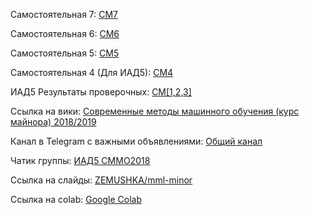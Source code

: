 Самостоятельная 7: [СМ7](https://goo.gl/forms/0DSifn2ArfKCdWVq2)

Самостоятельная 6: [СМ6](https://docs.google.com/forms/d/e/1FAIpQLScCVyFhfly_BNDProFEVyLhIX0VG-RPuUVnF1t1qpqlFfxpng/viewform?usp=sf_link)


Самостоятельная 5: [СМ5](https://docs.google.com/forms/d/1Vo_Jeakr4n3AAe3u3RWIFJqtqI7etJJQQFNujL5BsK0/edit#responses)

Самостоятельная 4 (Для ИАД5): [СМ4](https://docs.google.com/forms/d/e/1FAIpQLSfCpYu5JQpmEZnHwn2NSiA1Wd61_CCYA36eF0SDInd2l_I9ow/viewform?usp=sf_link)

ИАД5 Результаты проверочных: [СМ[1,2,3]](https://docs.google.com/spreadsheets/d/1L5-MYqdwmoeM325RceZUtYxYsi7DnFyHslBKiAf1m20/edit?usp=sharing)


Ссылка на вики: 
[Современные методы машинного обучения (курс майнора) 2018/2019](
http://wiki.cs.hse.ru/%D0%A1%D0%BE%D0%B2%D1%80%D0%B5%D0%BC%D0%B5%D0%BD%D0%BD%D1%8B%D0%B5_%D0%BC%D0%B5%D1%82%D0%BE%D0%B4%D1%8B_%D0%BC%D0%B0%D1%88%D0%B8%D0%BD%D0%BD%D0%BE%D0%B3%D0%BE_%D0%BE%D0%B1%D1%83%D1%87%D0%B5%D0%BD%D0%B8%D1%8F_(%D0%BA%D1%83%D1%80%D1%81_%D0%BC%D0%B0%D0%B9%D0%BD%D0%BE%D1%80%D0%B0)_2018/2019)

Канал в Telegram с важными объявлениями: [Общий канал](https://t.me/mml_2018)

Чатик группы: [ИАД5 СММО2018](https://t.me/joinchat/A98O_RCHDwXC-MXJcnGBsw)

Ссылка на слайды: [ZEMUSHKA/mml-minor](https://github.com/ZEMUSHKA/mml-minor)

Ссылка на colab: [Google Colab](https://colab.research.google.com/)
